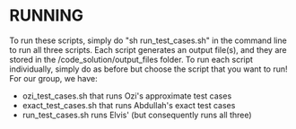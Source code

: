 # RUNNING 
To run these scripts, simply do "sh run_test_cases.sh" in the command line to run all three scripts. Each script generates an output file(s), and they are stored in the /code_solution/output_files folder.
To run each script individually, simply do as before but choose the script that you want to run! For our group, we have: 
- ozi_test_cases.sh that runs Ozi's approximate test cases
- exact_test_cases.sh that runs Abdullah's exact test cases
- run_test_cases.sh runs Elvis' (but consequently runs all three)
